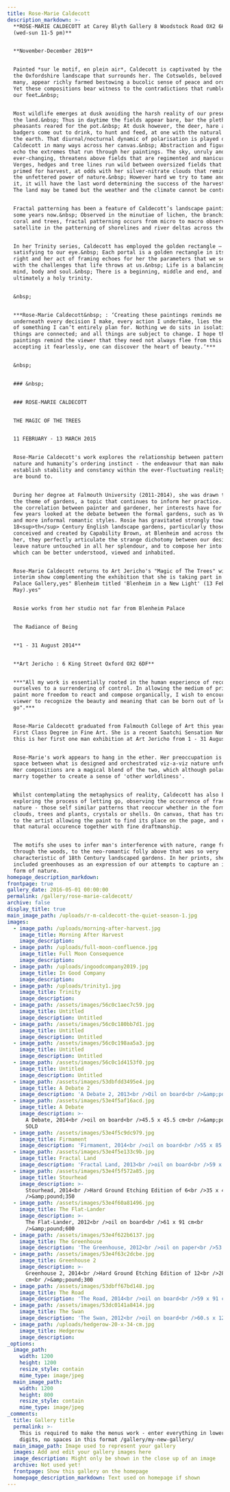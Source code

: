 ```yaml
---
title: Rose-Marie Caldecott
description_markdown: >-
  **ROSE-MARIE CALDECOTT at Carey Blyth Gallery 8 Woodstock Road OX2 6HT
  (wed-sun 11-5 pm)**


  **November-December 2019**


  Painted *sur le motif, en plein air*, Caldecott is captivated by the beauty of
  the Oxfordshire landscape that surrounds her. The Cotswolds, beloved by so
  many, appear richly farmed bestowing a bucolic sense of peace and order.&nbsp;
  Yet these compositions bear witness to the contradictions that rumble beneath
  our feet…&nbsp;


  Most wildlife emerges at dusk avoiding the harsh reality of our presence on
  the land.&nbsp; Thus in daytime the fields appear bare, bar the plethora of
  pheasants reared for the pot.&nbsp; At dusk however, the deer, hare and
  badgers come out to drink, to hunt and feed, at one with the natural rhythm of
  the earth. That diurnal/nocturnal dynamic of polarisation is played out by
  Caldecott in many ways across her canvas.&nbsp; Abstraction and figuration
  echo the extremes that run through her paintings. The sky, unruly and
  ever-changing, threatens above fields that are regimented and manicured.
  Verges, hedges and tree lines run wild between oversized fields that are
  primed for harvest, at odds with her silver-nitrate clouds that remind us of
  the unfettered power of nature.&nbsp; However hard we try to tame and contain
  it, it will have the last word determining the success of the harvest.&nbsp;
  The land may be tamed but the weather and the climate cannot be controlled.


  Fractal patterning has been a feature of Caldecott’s landscape painting for
  some years now.&nbsp; Observed in the minutiae of lichen, the branching of
  coral and trees, fractal patterning occurs from micro to macro observed from
  satellite in the patterning of shorelines and river deltas across the planet.


  In her Trinity series, Caldecott has employed the golden rectangle – so
  satisfying to our eye.&nbsp; Each portal is a golden rectangle in its own
  right and her act of framing echoes for her the parameters that we set to deal
  with the challenges that life throws at us.&nbsp; Life is a balancing act for
  mind, body and soul.&nbsp; There is a beginning, middle and end, and
  ultimately a holy trinity.


  &nbsp;


  ***Rose-Marie Caldecott&nbsp; : ‘Creating these paintings reminds me that
  underneath every decision I make, every action I undertake, lies the reality
  of something I can’t entirely plan for. Nothing we do sits in isolation, all
  things are connected; and all things are subject to change. I hope that my
  paintings remind the viewer that they need not always flee from this truth, by
  accepting it fearlessly, one can discover the heart of beauty.’***


  &nbsp;


  ### &nbsp;


  ### ROSE-MARIE CALDECOTT


  THE MAGIC OF THE TREES


  11 FEBRUARY - 13 MARCH 2015


  Rose-Marie Caldecott's work explores the relationship between patterns in
  nature and humanity’s ordering instinct - the endeavour that man makes to
  establish stability and constancy within the ever-fluctuating reality that we
  are bound to.


  During her degree at Falmouth University (2011-2014), she was drawn towards
  the theme of gardens, a topic that continues to inform her practice. Exploring
  the correlation between painter and gardener, her interests have for the last
  few years looked at the debate between the formal gardens, such as Versailles,
  and more informal romantic styles. Rosie has gravitated strongly towards
  18<sup>th</sup> Century English landscape gardens, particularly those
  conceived and created by Capability Brown, at Blenheim and across the UK. For
  her, they perfectly articulate the strange dichotomy between our desire to
  leave nature untouched in all her splendour, and to compose her into that
  which can be better understood, viewed and inhabited.


  Rose-Marie Caldecott returns to Art Jericho's "Magic of The Trees" with an
  interim show complementing the exhibition that she is taking part in at The
  Palace Gallery,yes" Blenheim titled 'Blenheim in a New Light' (13 Feb - 2
  May).yes"


  Rosie works from her studio not far from Blenheim Palace


  The Radiance of Being


  **1 - 31 August 2014**


  **Art Jericho : 6 King Street Oxford OX2 6DF**


  ***"All my work is essentially rooted in the human experience of reconciling
  ourselves to a surrendering of control. In allowing the medium of print or
  paint more freedom to react and compose organically, I wish to encourage the
  viewer to recognize the beauty and meaning that can be born out of letting
  go".***


  Rose-Marie Caldecott graduated from Falmouth College of Art this year with a
  First Class Degree in Fine Art. She is a recent Saatchi Sensation Nominee and
  this is her first one man exhibition at Art Jericho from 1 - 31 August.


  Rose-Marie's work appears to hang in the ether. Her preoccupation is that
  space between what is designed and orchestrated viz-a-viz nature unfettered.
  Her compositions are a magical blend of the two, which although polarised,
  marry together to create a sense of 'other worldliness'.


  Whilst contemplating the metaphysics of reality, Caldecott has also been
  exploring the process of letting go, observing the occurrence of fractals in
  nature - those self similar patterns that reoccur whether in the formation of
  clouds, trees and plants, crystals or shells. On canvas, that has translated
  to the artist allowing the paint to find its place on the page, and composing
  that natural occurence together with fine draftmanship.


  The motifs she uses to infer man's interference with nature, range from paths
  through the woods, to the neo-romantic folly above that was so very
  characteristic of 18th Century landscaped gardens. In her prints, she has
  included greenhouses as an expression of our attempts to capture an idealised
  form of nature.
homepage_description_markdown:
frontpage: true
gallery_date: 2016-05-01 00:00:00
permalink: /gallery/rose-marie-caldecott/
archive: false
display_title: true
main_image_path: /uploads/r-m-caldecott-the-quiet-season-1.jpg
images:
  - image_path: /uploads/morning-after-harvest.jpg
    image_title: Morning After Harvest
    image_description:
  - image_path: /uploads/full-moon-confluence.jpg
    image_title: Full Moon Consequence
    image_description:
  - image_path: /uploads/ingoodcompany2019.jpg
    image_title: In Good Company
    image_description:
  - image_path: /uploads/trinity1.jpg
    image_title: Trinity
    image_description:
  - image_path: /assets/images/56c0c1aec7c59.jpg
    image_title: Untitled
    image_description: Untitled
  - image_path: /assets/images/56c0c180bb7d1.jpg
    image_title: Untitled
    image_description: Untitled
  - image_path: /assets/images/56c0c198aa5a3.jpg
    image_title: Untitled
    image_description: Untitled
  - image_path: /assets/images/56c0c1d4153f0.jpg
    image_title: Untitled
    image_description: Untitled
  - image_path: /assets/images/53dbfdd3495e4.jpg
    image_title: A Debate 2
    image_description: 'A Debate 2, 2013<br />Oil on board<br />&amp;pound;1500'
  - image_path: /assets/images/53e4f5af16acd.jpg
    image_title: A Debate
    image_description: >-
      A Debate, 2014<br />oil on board<br />45.5 x 45.5 cm<br />&amp;pound;850
      SOLD
  - image_path: /assets/images/53e4f5c9dc979.jpg
    image_title: Firmament
    image_description: 'Firmament, 2014<br />oil on board<br />55 x 85 cm<br />&amp;pound;1100'
  - image_path: /assets/images/53e4f5e133c9b.jpg
    image_title: Fractal Land
    image_description: 'Fractal Land, 2013<br />oil on board<br />59 x 59 cm<br />&amp;pound;1100'
  - image_path: /assets/images/53e4f5f572a85.jpg
    image_title: Stourhead
    image_description: >-
      Stourhead, 2014<br />Hard Ground Etching Edition of 6<br />35 x 49 cm<br
      />&amp;pound;350
  - image_path: /assets/images/53e4f60a81496.jpg
    image_title: The Flat-Lander
    image_description: >-
      The Flat-Lander, 2012<br />oil on board<br />61 x 91 cm<br
      />&amp;pound;600
  - image_path: /assets/images/53e4f622b6137.jpg
    image_title: The Greenhouse
    image_description: 'The Greenhouse, 2012<br />oil on paper<br />53 x 81 cm<br />&amp;pound;250'
  - image_path: /assets/images/53e4f63c2dcbe.jpg
    image_title: Greenhouse 2
    image_description: >-
      Greenhouse 2, 2014<br />Hard Ground Etching Edition of 12<br />28 x 49.5
      cm<br />&amp;pound;300
  - image_path: /assets/images/53dbff67bd148.jpg
    image_title: The Road
    image_description: 'The Road, 2014<br />oil on board<br />59 x 91 cm<br />&amp;pound;495'
  - image_path: /assets/images/53dc0141a8414.jpg
    image_title: The Swan
    image_description: 'The Swan, 2012<br />oil on board<br />60.s x 121 cm<br />&amp;pound;600'
  - image_path: /uploads/hedgerow-20-x-34-cm.jpg
    image_title: Hedgerow
    image_description:
_options:
  image_path:
    width: 1200
    height: 1200
    resize_style: contain
    mime_type: image/jpeg
  main_image_path:
    width: 1200
    height: 800
    resize_style: contain
    mime_type: image/jpeg
_comments:
  title: Gallery title
  permalink: >-
    This is required to make the menus work - enter everything in lower case, no
    digits, no spaces in this format /gallery/my-new-gallery/
  main_image_path: Image used to represent your gallery
  images: Add and edit your gallery images here
  image_description: Might only be shown in the close up of an image
  archive: Not used yet!
  frontpage: Show this gallery on the homepage
  homepage_description_markdown: Text used on homepage if shown
---
```


